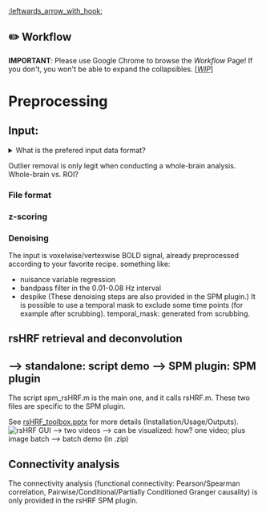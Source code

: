<a name="top">
<a href="https://github.com/compneuro-da/rsHRF/blob/update/README.md#table-of-contents">:leftwards_arrow_with_hook:</a> <br>

:pencil2: Workflow
----
__IMPORTANT__: Please use Google Chrome to browse the _Workflow_ Page! If you don't, you won't be able to expand the collapsibles. [<abbr title="Work In Progress"><i>WIP</i></abbr>]

# Preprocessing 
## Input:

<details><summary>What is the prefered input data format?</summary> <!-- FAQ -->
<br> <!-- insert image: batch: scans -->
<!-- <img align="right" src="https://github.com/compneuro-da/rsHRF/blob/update/img/input_01.png" alt="Input_Format" width="200"/> -->
<p align="justify">The <abbr title="resting-state hemodynamic response function">rsHRF</abbr> toolbox allows you to run the analyses on several formats of input data: <ul><li>3D NIfTI;</li> <li>4D NIfTI;</li> <li>extracted signals (.mat) – [observation x voxels/vertices];</li> <li>2D surface-based (.gii) files.</li></p>
 
<!-- The input can be images (3D or 4D), mesh (2D), or directly matrices of [observation x voxels/vertices]. The demos allow you to run the analyses on several formats of input data. As shown in the Flowchart [insert] -->

</details>


 Outlier removal is only legit when conducting a whole-brain analysis. Whole-brain vs. ROI? 


<!-- collapsibles -->
### File format

### z-scoring <!-- to check; already included [?] -->
### Denoising
The input is voxelwise/vertexwise BOLD signal, already preprocessed according to your favorite recipe. something like: <!-- cf. e-mail OHBM - what to add? -->
* nuisance variable regression 
* bandpass filter in the 0.01-0.08 Hz interval
* despike
(These denoising steps are also provided in the SPM plugin.)
It is possible to use a temporal mask to exclude some time points (for example after scrubbing).
temporal_mask: generated from scrubbing.

## rsHRF retrieval and deconvolution
--> standalone: script demo 
--> SPM plugin:
 SPM plugin
-------------

The script spm_rsHRF.m is the main one, and it calls rsHRF.m. These two files are specific to the SPM plugin. 

See [rsHRF_toolbox.pptx](https://github.com/guorongwu/rsHRF/raw/master/rsHRF_toolbox.pptx) for more details (Installation/Usage/Outputs).
![rsHRF GUI](https://github.com/guorongwu/rsHRF_data/raw/master/rsHRF_GUI.png)
    --> two videos
    --> can be visualized: how? one video; plus image batch
    --> batch demo (in .zip)
    
## Connectivity analysis
The connectivity analysis (functional connectivity: Pearson/Spearman correlation, Pairwise/Conditional/Partially Conditioned Granger causality) is only provided in the rsHRF SPM plugin. 
